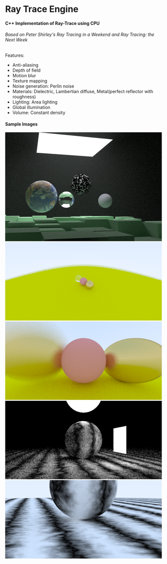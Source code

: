 # Ray Trace Engine
#### C++ Implementation of Ray-Trace using CPU

###### Based on Peter Shirley's _Ray Tracing in a Weekend_ and _Ray Tracing: the Next Week_

Features:
- Anti-aliasing
- Depth of field
- Motion blur
- Texture mapping
- Noise generation: Perlin noise
- Materials: Dielectric, Lambertian diffuse, Metal(perfect reflector with roughness)
- Lighting: Area lighting 
- Global illumination
- Volume: Constant density

#### Sample Images

<img src="/sample_pictures/Compilation.png" width="512" height="350">
<img src="/sample_pictures/fardof.png">
<img src="/sample_pictures/motionblur.png">
<img src="/sample_pictures/light.png">
<img src="/sample_pictures/perlin.png">
